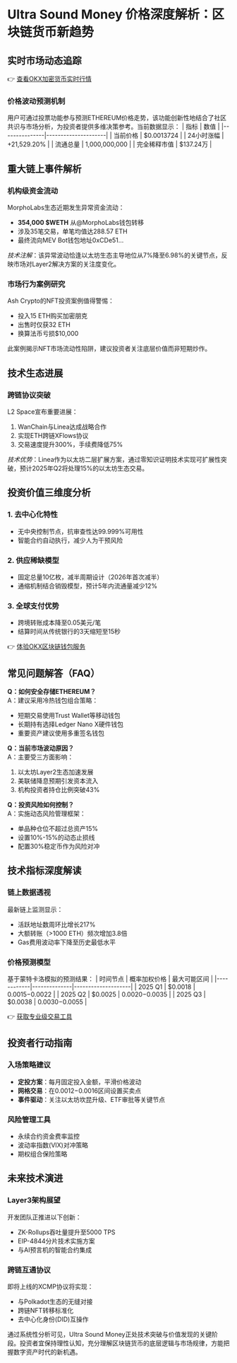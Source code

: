 # Ultra Sound Money 价格深度解析：区块链货币新趋势

## 实时市场动态追踪
👉 [查看OKX加密货币实时行情](https://bit.ly/okx_welcome)

### 价格波动预测机制
用户可通过投票功能参与预测ETHEREUM价格走势，该功能创新性地结合了社区共识与市场分析，为投资者提供多维决策参考。当前数据显示：
| 指标          | 数值                |
|---------------|---------------------|
| 当前价格      | $0.0013724         |
| 24小时涨幅    | +21,529.20%        |
| 流通总量      | 1,000,000,000       |
| 完全稀释市值  | $137.24万          |

## 重大链上事件解析
### 机构级资金流动
MorphoLabs生态近期发生异常资金流动：
- **354,000 $WETH** 从@MorphoLabs钱包转移
- 涉及35笔交易，单笔均值达288.57 ETH
- 最终流向MEV Bot钱包地址0xCDe51...

*技术注解*：该异常波动恰逢以太坊生态主导地位从7%降至6.98%的关键节点，反映市场对Layer2解决方案的关注度变化。

### 市场行为案例研究
Ash Crypto的NFT投资案例值得警惕：
- 投入15 ETH购买加密朋克
- 出售时仅获32 ETH
- 换算法币亏损$10,000

此案例揭示NFT市场流动性陷阱，建议投资者关注底层价值而非短期炒作。

## 技术生态进展
### 跨链协议突破
L2 Space宣布重要进展：
1. WanChain与Linea达成战略合作
2. 实现ETH跨链XFlows协议
3. 交易速度提升300%，手续费降低75%

*技术优势*：Linea作为以太坊二层扩展方案，通过零知识证明技术实现可扩展性突破，预计2025年Q2将处理15%的以太坊生态交易。

## 投资价值三维度分析
### 1. 去中心化特性
- 无中央控制节点，抗审查性达99.999%可用性
- 智能合约自动执行，减少人为干预风险

### 2. 供应稀缺模型
- 固定总量10亿枚，减半周期设计（2026年首次减半）
- 通缩机制结合销毁模型，预计5年内流通量减少12%

### 3. 全球支付优势
- 跨境转账成本降至0.05美元/笔
- 结算时间从传统银行的3天缩短至15秒

👉 [体验OKX区块链钱包服务](https://bit.ly/okx_welcome)

## 常见问题解答（FAQ）
**Q：如何安全存储ETHEREUM？**  
A：建议采用冷热钱包组合策略：
- 短期交易使用Trust Wallet等移动钱包
- 长期持有选择Ledger Nano X硬件钱包
- 重要资产建议使用多重签名钱包

**Q：当前市场波动原因？**  
A：主要受三方面影响：
1. 以太坊Layer2生态加速发展
2. 美联储降息预期引发资本流入
3. 机构投资者持仓比例突破43%

**Q：投资风险如何控制？**  
A：实施动态风险管理框架：
- 单品种仓位不超过总资产15%
- 设置10%-15%的动态止损线
- 配置30%稳定币作为风险对冲

## 技术指标深度解读
### 链上数据透视
最新链上监测显示：
- 活跃地址数周环比增长217%
- 大额转账（>1000 ETH）频次增加3.8倍
- Gas费用波动率下降至历史最低水平

### 价格预测模型
基于蒙特卡洛模拟的预测结果：
| 时间节点   | 概率加权价格 | 最大可能区间       |
|------------|--------------|--------------------|
| 2025 Q1    | $0.0018      | $0.0015-$0.0022   |
| 2025 Q2    | $0.0025      | $0.0020-$0.0035   |
| 2025 Q3    | $0.0038      | $0.0030-$0.0055   |

👉 [获取专业级交易工具](https://bit.ly/okx_welcome)

## 投资者行动指南
### 入场策略建议
- **定投方案**：每月固定投入金额，平滑价格波动
- **网格交易**：在$0.0012-$0.0016区间设置买卖点
- **事件驱动**：关注以太坊坎昆升级、ETF审批等关键节点

### 风险管理工具
- 永续合约资金费率监控
- 波动率指数(VIX)对冲策略
- 期权组合保险策略

## 未来技术演进
### Layer3架构展望
开发团队正推进以下创新：
- ZK-Rollups吞吐量提升至5000 TPS
- EIP-4844分片技术实施方案
- 与AI预言机的智能合约集成

### 跨链互通协议
即将上线的XCMP协议将实现：
- 与Polkadot生态的无缝对接
- 跨链NFT转移标准化
- 去中心化身份(DID)互操作

通过系统性分析可见，Ultra Sound Money正处技术突破与价值发现的关键阶段。投资者宜保持理性认知，充分理解区块链货币的底层逻辑与市场规律，方能把握数字资产时代的新机遇。